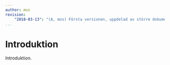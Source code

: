 ```yaml
---
author: mos
revision:
    "2018-03-13": "(A, mos) Första versionen, uppdelad av större dokument."
...
```

Introduktion
==================================

Introduktion.


<!--
Förkunskaper {#forkunskaper}
----------------------------------
-->


<!--
Forumtråd kopplad till guiden {#forum}
----------------------------------

Det finns en [tråd i forumet](t/7233) som är kopplad till denna guide. Där kan du se större uppdateringar som är gjorda. Du kan även ställa frågor eller bidra med tips och trix. 
-->

<!--
Tidigare version {#tidigare}
----------------------------------

Denna guide bygger på, och vidarutvecklar, dokumentet "[Kom igång med objektorienterad PHP-programmering på 20 steg](kunskap/kom-i-gang-med-oophp-pa-20-steg)" som kom ut första gången 2013.
-->
